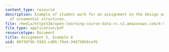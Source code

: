 ```yaml
---
content_type: resource
description: Example of student work for an assignment on the design and fabrication
  of ornamental structures.
file: /media/https%3A/open-learning-course-data-rc.s3.amazonaws.com/4-510-digital-design-fabrication-fall-2008/88f39f9b5583cd0579a4346758b9cef6_assn5_example4.pdf
file_type: application/pdf
resourcetype: Document
title: Assignment 5, Example 4
uid: 88f39f9b-5583-cd05-79a4-346758b9cef6
---
```

